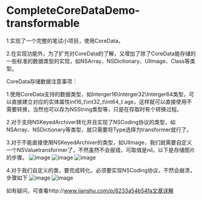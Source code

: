 # CompleteCoreDataDemo-transformable

1.实现了一个完整的笔试小项目，使用CoreData。

2.在实现功能外，为了扩充对CoreData的了解，又增加了除了CoreData能存储的一些标准的数据类型的实现，如NSArray、NSDictionary、UIImage、Class等类型。


CoreData存储数据注意事项：

1.使用CoreData支持的数据类型，如Interger16\Interger32\Interger64类型，可以直接建立对应的实体属性int16_t\int32_t\int64_t age，这样就可以直接使用不需要转换，当然也可以存为NSString类型等，只是在存取时有个转换过程。

2.对于支持NSKeyedArchiver转化并且实现了NSCoding协议的类型，如NSArray、NSDictionary等类型，就只需要将Type选择为transformer就行了。

3.对于不能直接使用NSKeyedArchiver的类型，如UIImage，我们就需要自定义一个NSValuetransformer了，不然虽然不会报错，可取值是nil。以下是存储图片的步骤。
![image](https://github.com/Chaya123/CompleteCoreDataDemo/blob/master/CompleteCoreDataDemo/Screenshots/UIImageType.png)
![image](https://github.com/Chaya123/CompleteCoreDataDemo/blob/master/CompleteCoreDataDemo/Screenshots/UIImageClass.png)
![image](https://github.com/Chaya123/CompleteCoreDataDemo/blob/master/CompleteCoreDataDemo/Screenshots/UIImageImplementation.png)


4.对于我们自定义的类，要完成转化，必须要实现NSCoding协议，不然会崩溃，步骤如下
![image](https://github.com/Chaya123/CompleteCoreDataDemo/blob/master/CompleteCoreDataDemo/Screenshots/ClassCoding.png)
![image](https://github.com/Chaya123/CompleteCoreDataDemo/blob/master/CompleteCoreDataDemo/Screenshots/ClassImplement.png)

如有疑问，可查看http://www.jianshu.com/p/8233a54b54fa文章详解
